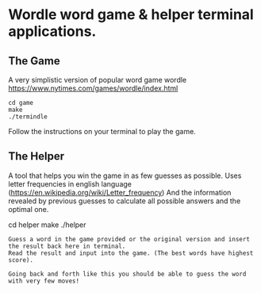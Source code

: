 # Wordle word game & helper terminal applications.

## The Game

A very simplistic version of popular word game wordle
https://www.nytimes.com/games/wordle/index.html

```
cd game
make
./termindle
```
Follow the instructions on your terminal to play the game.

## The Helper

A tool that helps you win the game in as few guesses as possible. Uses letter frequencies in english language 
(https://en.wikipedia.org/wiki/Letter_frequency)
And the information revealed by previous guesses to calculate all possible answers and the optimal one.

cd helper
make
./helper
```
Guess a word in the game provided or the original version and insert the result back here in terminal.
Read the result and input into the game. (The best words have highest score). 

Going back and forth like this you should be able to guess the word with very few moves!
